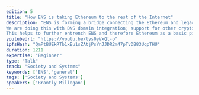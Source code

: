 ```yaml
---
edition: 5
title: "How ENS is taking Ethereum to the rest of the Internet"
description: "ENS is forming a bridge connecting the Ethereum and legacy Internet communities.
We are doing this with DNS domain integration; support for other cryptocurrency addresses; resolution for IPFS and Tor .onion addresses; working on securing a new DNS record type for Ethereum addresses; relationships with ICANN, IETF, et al; and working on support for DNS records and other cryptocurrency addresses.
This helps to further entrench ENS and therefore Ethereum as a basic piece of Internet infrastructure, used widely by people whether they are a part of the blockchain community or not."
youtubeUrl: "https://youtu.be/lys0yVxQt-o"
ipfsHash: "QmPtBUEkRTb1xEu1sZAtjPsYnJJDR2m47pTvDB83UqpTHU"
duration: 1211
expertise: "Beginner"
type: "Talk"
track: "Society and Systems"
keywords: ['ENS','general']
tags: ['Society and Systems']
speakers: ['Brantly Millegan']
---
```


